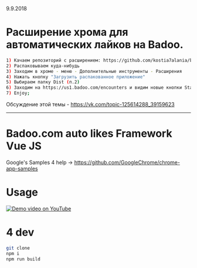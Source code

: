 9.9.2018
# Расширение хрома для автоматических лайков на Badoo.
```bash
1) Качаем репозиторий с расширением: https://github.com/kostia7alania/badoo_autolikes_vuejs 
2) Распаковываем куда-нибудь
3) Заходим в хроме - меню - Дополнительные инструменты - Расширения 
4) Нажать кнопку "Загрузить распакованное приложение"
5) Выбираем папку Dist (п.2)
6) Заходим на https://us1.badoo.com/encounters и видим новые кнопки Start / Stop
7) Enjoy;
```
Обсуждение этой темы - https://vk.com/topic-125614288_39159623


<hr>

# Badoo.com auto likes Framework Vue JS
 Google's Samples 4 help -> https://github.com/GoogleChrome/chrome-app-samples

# Usage 
[![Demo video on YouTube](https://j.gifs.com/zKGgr8.gif)](https://www.youtube.com/watch?v=6yxOiYMv1ac) 

# 4 dev 
```bash
git clone 
npm i
npm run build
```
